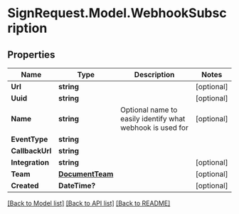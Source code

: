 # SignRequest.Model.WebhookSubscription
## Properties

Name | Type | Description | Notes
------------ | ------------- | ------------- | -------------
**Url** | **string** |  | [optional] 
**Uuid** | **string** |  | [optional] 
**Name** | **string** | Optional name to easily identify what webhook is used for | [optional] 
**EventType** | **string** |  | 
**CallbackUrl** | **string** |  | 
**Integration** | **string** |  | [optional] 
**Team** | [**DocumentTeam**](DocumentTeam.md) |  | [optional] 
**Created** | **DateTime?** |  | [optional] 

[[Back to Model list]](../README.md#documentation-for-models) [[Back to API list]](../README.md#documentation-for-api-endpoints) [[Back to README]](../README.md)

